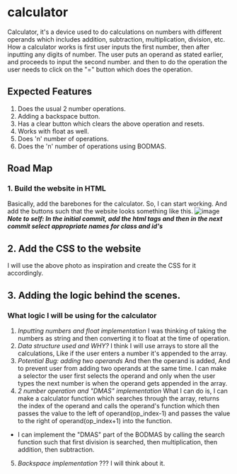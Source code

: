 # calculator
Calculator, it's a device used to do calculations on numbers with different operands which includes addition, subtraction, multiplication, division, etc. How a calculator works is first user inputs the first number, then after inputting any digits of number. The user puts an operand as stated earlier, and proceeds to input the second number. and then to do the operation the user needs to click on the "=" button which does the operation.

## Expected Features
1. Does the usual 2 number operations.
2. Adding a backspace button.
3. Has a clear button which clears the above operation and resets.
4. Works with float as well.
5. Does 'n' number of operations.
6. Does the 'n' number of operations using BODMAS.

## Road Map
### 1. Build the website in HTML
Basically, add the barebones for the calculator. So, I can start working. And add the buttons such that the website looks something like this.
![image](https://user-images.githubusercontent.com/50615534/191142686-fc88ae27-9788-4e05-b2cf-c7fab4f1596e.png)
***Note to self: In the initial commit, add the html tags and then in the next commit select appropriate names for class and id's*** 

## 2. Add the CSS to the website
I will use the above photo as inspiration and create the CSS for it accordingly.

## 3. Adding the logic behind the scenes.
### What logic I will be using for the calculator
1. *Inputting numbers and float implementation* I was thinking of taking the numbers as string and then converting it to float at the time of operation.
2. *Data structure used and WHY?* I think I will use arrays to store all the calculations, Like if the user enters a number it's appended to the array. 
3. *Potential Bug: adding two operands* And then the operand is added, And to prevent user from adding two operands at the same time. I can make a selector the user first selects the operand and only when the user types the next number is when the operand gets appended in the array.
4. *2 number operation and "DMAS" implementation* What I can do is, I can make a calculator function which searches through the array, returns the index of the operand and calls the operand's function which then passes the value to the left of operand(op_index-1) and passes the value to the right of operand(op_index+1) into the function. 
  - I can implement the "DMAS" part of the BODMAS by calling the search function such that first division is searched, then multiplication, then addition, then subtraction.
5. *Backspace implementation* ??? I will think about it.
